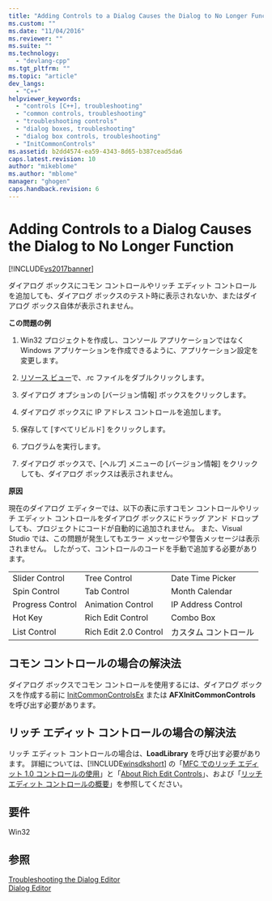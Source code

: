 ```yaml
---
title: "Adding Controls to a Dialog Causes the Dialog to No Longer Function | Microsoft Docs"
ms.custom: ""
ms.date: "11/04/2016"
ms.reviewer: ""
ms.suite: ""
ms.technology: 
  - "devlang-cpp"
ms.tgt_pltfrm: ""
ms.topic: "article"
dev_langs: 
  - "C++"
helpviewer_keywords: 
  - "controls [C++], troubleshooting"
  - "common controls, troubleshooting"
  - "troubleshooting controls"
  - "dialog boxes, troubleshooting"
  - "dialog box controls, troubleshooting"
  - "InitCommonControls"
ms.assetid: b2dd4574-ea59-4343-8d65-b387cead5da6
caps.latest.revision: 10
author: "mikeblome"
ms.author: "mblome"
manager: "ghogen"
caps.handback.revision: 6
---
```

# Adding Controls to a Dialog Causes the Dialog to No Longer Function
[!INCLUDE[vs2017banner](../assembler/inline/includes/vs2017banner.md)]

ダイアログ ボックスにコモン コントロールやリッチ エディット コントロールを追加しても、ダイアログ ボックスのテスト時に表示されないか、またはダイアログ ボックス自体が表示されません。  
  
 **この問題の例**  
  
1.  Win32 プロジェクトを作成し、コンソール アプリケーションではなく Windows アプリケーションを作成できるように、アプリケーション設定を変更します。  
  
2.  [リソース ビュー](../windows/resource-view-window.md)で、.rc ファイルをダブルクリックします。  
  
3.  ダイアログ オプションの \[バージョン情報\] ボックスをクリックします。  
  
4.  ダイアログ ボックスに IP アドレス コントロールを追加します。  
  
5.  保存して \[すべてリビルド\] をクリックします。  
  
6.  プログラムを実行します。  
  
7.  ダイアログ ボックスで、\[ヘルプ\] メニューの \[バージョン情報\] をクリックしても、ダイアログ ボックスは表示されません。  
  
 **原因**  
  
 現在のダイアログ エディターでは、以下の表に示すコモン コントロールやリッチ エディット コントロールをダイアログ ボックスにドラッグ アンド ドロップしても、プロジェクトにコードが自動的に追加されません。  また、Visual Studio では、この問題が発生してもエラー メッセージや警告メッセージは表示されません。  したがって、コントロールのコードを手動で追加する必要があります。  
  
||||  
|-|-|-|  
|Slider Control|Tree Control|Date Time Picker|  
|Spin Control|Tab Control|Month Calendar|  
|Progress Control|Animation Control|IP Address Control|  
|Hot Key|Rich Edit Control|Combo Box|  
|List Control|Rich Edit 2.0 Control|カスタム コントロール|  
  
## コモン コントロールの場合の解決法  
 ダイアログ ボックスでコモン コントロールを使用するには、ダイアログ ボックスを作成する前に [InitCommonControlsEx](http://msdn.microsoft.com/library/windows/desktop/bb775697) または **AFXInitCommonControls** を呼び出す必要があります。  
  
## リッチ エディット コントロールの場合の解決法  
 リッチ エディット コントロールの場合は、**LoadLibrary** を呼び出す必要があります。  詳細については、[!INCLUDE[winsdkshort](../atl/reference/includes/winsdkshort_md.md)] の「[MFC でのリッチ エディット 1.0 コントロールの使用](../Topic/Using%20the%20RichEdit%201.0%20Control%20with%20MFC.md)」と「[About Rich Edit Controls](http://msdn.microsoft.com/library/windows/desktop/bb787873)」、および「[リッチ エディット コントロールの概要](../mfc/overview-of-the-rich-edit-control.md)」を参照してください。  
  
## 要件  
 Win32  
  
## 参照  
 [Troubleshooting the Dialog Editor](../mfc/troubleshooting-the-dialog-editor.md)   
 [Dialog Editor](../mfc/dialog-editor.md)